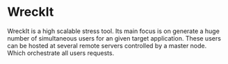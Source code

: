 # WreckIt
WreckIt is a high scalable stress tool. Its main focus is on generate a huge number of simultaneous users for an given target application. These users can be hosted at several remote servers controlled by a master node. Which orchestrate all users requests.



